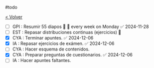 #todo

[< Volver](Tareas)

- [ ] GPI : Resumir 55 diapos 🔼 🔁 every week on Monday ✅ 2024-11-28
- [ ] EST : Repasar distribuciones continuas (ejercicios) 🔼
- [x] CYA : Terminar apuntes. ✅ 2024-12-06
- [x] IA : Repasar ejercicios de exámen. ✅ 2024-12-06
- [ ] CYA : Hacer esquema de contenidos.
- [x] CYA : Preparar preguntas de cuestionarios. ✅ 2024-12-06
- [ ] IA : Hacer apuntes faltantes.
